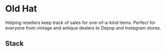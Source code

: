 # Old Hat
Helping resellers keep track of sales for one-of-a-kind items. Perfect for everyone from vintage and antique dealers to Depop and Instagram stores.

## Stack
